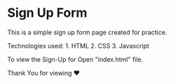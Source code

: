 # Sign Up Form

This is a simple sign up form page created for practice.

Technologies used:
    1. HTML
    2. CSS
    3. Javascript

To view the Sign-Up for Open "index.html" file.

Thank You for viewing ❤